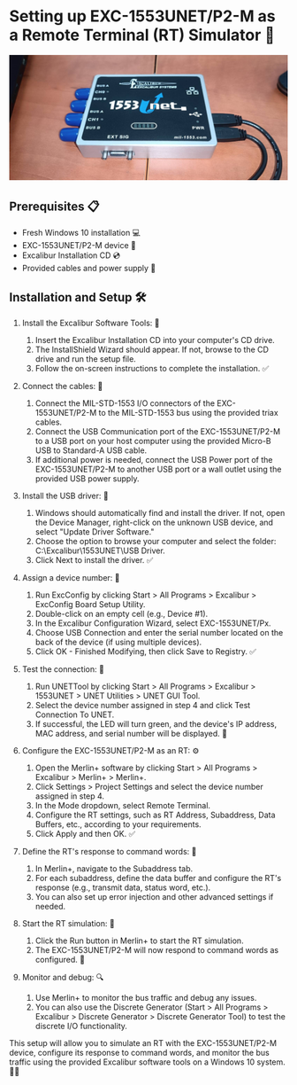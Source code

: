# Setting up EXC-1553UNET/P2-M as a Remote Terminal (RT) Simulator 🚀

![The Device](./device_image.jpeg)

## Prerequisites 📋
- Fresh Windows 10 installation 💻
- EXC-1553UNET/P2-M device 🔧
- Excalibur Installation CD 💿
- Provided cables and power supply 🔌

## Installation and Setup 🛠️

1. Install the Excalibur Software Tools: 💾
   1. Insert the Excalibur Installation CD into your computer's CD drive.
   2. The InstallShield Wizard should appear. If not, browse to the CD drive and run the setup file.
   3. Follow the on-screen instructions to complete the installation. ✅

2. Connect the cables: 🔗
   1. Connect the MIL-STD-1553 I/O connectors of the EXC-1553UNET/P2-M to the MIL-STD-1553 bus using the provided triax cables.
   2. Connect the USB Communication port of the EXC-1553UNET/P2-M to a USB port on your host computer using the provided Micro-B USB to Standard-A USB cable.
   3. If additional power is needed, connect the USB Power port of the EXC-1553UNET/P2-M to another USB port or a wall outlet using the provided USB power supply.

3. Install the USB driver: 🚗
   1. Windows should automatically find and install the driver. If not, open the Device Manager, right-click on the unknown USB device, and select "Update Driver Software."
   2. Choose the option to browse your computer and select the folder: C:\Excalibur\1553UNET\USB Driver.
   3. Click Next to install the driver. ✅

4. Assign a device number: 🔢
   1. Run ExcConfig by clicking Start > All Programs > Excalibur > ExcConfig Board Setup Utility.
   2. Double-click on an empty cell (e.g., Device #1).
   3. In the Excalibur Configuration Wizard, select EXC-1553UNET/Px.
   4. Choose USB Connection and enter the serial number located on the back of the device (if using multiple devices).
   5. Click OK - Finished Modifying, then click Save to Registry. ✅

5. Test the connection: 🔌
   1. Run UNETTool by clicking Start > All Programs > Excalibur > 1553UNET > UNET Utilities > UNET GUI Tool.
   2. Select the device number assigned in step 4 and click Test Connection To UNET.
   3. If successful, the LED will turn green, and the device's IP address, MAC address, and serial number will be displayed. 🎉

6. Configure the EXC-1553UNET/P2-M as an RT: ⚙️
   1. Open the Merlin+ software by clicking Start > All Programs > Excalibur > Merlin+ > Merlin+.
   2. Click Settings > Project Settings and select the device number assigned in step 4.
   3. In the Mode dropdown, select Remote Terminal.
   4. Configure the RT settings, such as RT Address, Subaddress, Data Buffers, etc., according to your requirements.
   5. Click Apply and then OK. ✅

7. Define the RT's response to command words: 💬
   1. In Merlin+, navigate to the Subaddress tab.
   2. For each subaddress, define the data buffer and configure the RT's response (e.g., transmit data, status word, etc.).
   3. You can also set up error injection and other advanced settings if needed.

8. Start the RT simulation: 🏁
   1. Click the Run button in Merlin+ to start the RT simulation.
   2. The EXC-1553UNET/P2-M will now respond to command words as configured. 🎉

9. Monitor and debug: 🔍
   1. Use Merlin+ to monitor the bus traffic and debug any issues.
   2. You can also use the Discrete Generator (Start > All Programs > Excalibur > Discrete Generator > Discrete Generator Tool) to test the discrete I/O functionality.

This setup will allow you to simulate an RT with the EXC-1553UNET/P2-M device, configure its response to command words, and monitor the bus traffic using the provided Excalibur software tools on a Windows 10 system. 🚀✨
